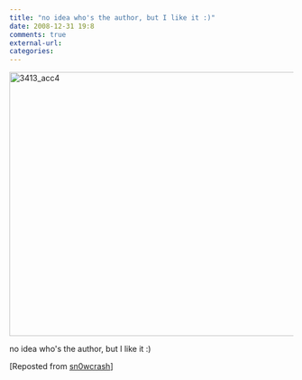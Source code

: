 ```yaml
---
title: "no idea who's the author, but I like it :)"
date: 2008-12-31 19:8
comments: true
external-url:
categories:
---
```

[<img src="http://5.asset.soup.io/asset/0201/3413_acc4.jpeg" width="650" height="468" alt="3413_acc4" />][1]

no idea who's the author, but I like it :)

[Reposted from [sn0wcrash][2]]

  [1]: http://community.livejournal.com/pishpot/235226.html
  [2]: http://blog.sn0wcrash.net/post/10253575/no-idea-whos-the-author-but-I
